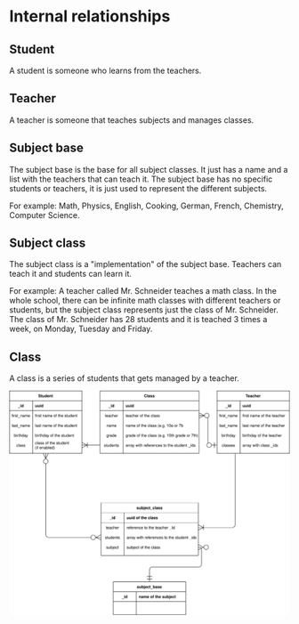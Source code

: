 # **Internal relationships**

## **Student**
A student is someone who learns from the teachers.

## **Teacher**
A teacher is someone that teaches subjects and manages classes.

## **Subject base**
The subject base is the base for all subject classes. It just has a name and a list with the teachers that can teach it.
The subject base has no specific students or teachers, it is just used to represent the different subjects.

For example:
Math, Physics, English, Cooking, German, French, Chemistry, Computer Science.

## **Subject class**
The subject class is a "implementation" of the subject base. Teachers can teach it and students can learn it.

For example:
A teacher called Mr. Schneider teaches a math class. In the whole school, there can be infinite math classes with different teachers or students, but the subject class represents just the class of Mr. Schneider. The class of Mr. Schneider has 28 students and it is teached 3 times a week, on Monday, Tuesday and Friday.


## **Class**
A class is a series of students that gets managed by a teacher.

![Internal structure](https://github.com/CyCodeDE/Leadmin-Wiki/blob/master/wiki/Leadmin-DB-Structure.drawio.svg)
